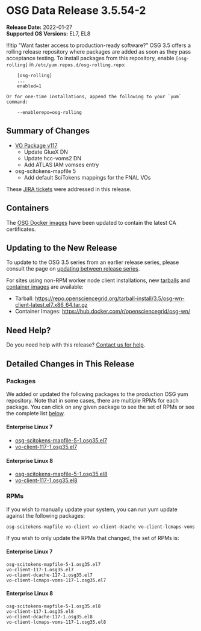OSG Data Release 3.5.54-2
=========================

**Release Date:** 2022-01-27    
**Supported OS Versions:** EL7, EL8

!!!tip "Want faster access to production-ready software?"
    OSG 3.5 offers a rolling release repository where packages are added as soon as they pass acceptance testing.
    To install packages from this repository, enable `[osg-rolling]` in `/etc/yum.repos.d/osg-rolling.repo`:

        [osg-rolling]
        ...
        enabled=1

    Or for one-time installations, append the following to your `yum` command:

        --enablerepo=osg-rolling

Summary of Changes
------------------

-   [VO Package v117](https://github.com/opensciencegrid/osg-vo-config/releases/tag/release-117)
    -   Update GlueX DN
    -   Update hcc-voms2 DN
    -   Add ATLAS IAM vomses entry
-   osg-scitokens-mapfile 5
    -   Add default SciTokens mappings for the FNAL VOs


These [JIRA tickets](https://opensciencegrid.atlassian.net/issues/?jql=project%20%3D%20SOFTWARE%20AND%20fixVersion%20%3D%203.5.54-2%20ORDER%20BY%20priority%20DESC%2C%20key%20DESC) were addressed in this release.

Containers
----------

The [OSG Docker images](https://hub.docker.com/u/opensciencegrid/) have been updated to contain the latest CA certificates.

Updating to the New Release
---------------------------

To update to the OSG 3.5 series from an earlier release series, please consult the page on
[updating between release series](../updating-to-osg-35.md).

For sites using non-RPM worker node client installations, new [tarballs](../../worker-node/install-wn-tarball.md) and
[container images](../../worker-node/using-wn-containers.md) are available:

- Tarball: <https://repo.opensciencegrid.org/tarball-install/3.5/osg-wn-client-latest.el7.x86_64.tar.gz>
- Container Images: <https://hub.docker.com/r/opensciencegrid/osg-wn/>

Need Help?
----------

Do you need help with this release? [Contact us for help](../../common/help.md).

Detailed Changes in This Release
--------------------------------

### Packages

We added or updated the following packages to the production OSG yum repository.
Note that in some cases, there are multiple RPMs for each package.
You can click on any given package to see the set of RPMs or see the complete list [below](#rpms).

#### Enterprise Linux 7

-   [osg-scitokens-mapfile-5-1.osg35.el7](https://koji.chtc.wisc.edu/koji/search?match=glob&type=build&terms=osg-scitokens-mapfile-5-1.osg35.el7)
-   [vo-client-117-1.osg35.el7](https://koji.chtc.wisc.edu/koji/search?match=glob&type=build&terms=vo-client-117-1.osg35.el7)

#### Enterprise Linux 8

-   [osg-scitokens-mapfile-5-1.osg35.el8](https://koji.chtc.wisc.edu/koji/search?match=glob&type=build&terms=osg-scitokens-mapfile-5-1.osg35.el8)
-   [vo-client-117-1.osg35.el8](https://koji.chtc.wisc.edu/koji/search?match=glob&type=build&terms=vo-client-117-1.osg35.el8)

### RPMs

If you wish to manually update your system, you can run yum update against the following packages:

    osg-scitokens-mapfile vo-client vo-client-dcache vo-client-lcmaps-voms 

If you wish to only update the RPMs that changed, the set of RPMs is:

#### Enterprise Linux 7

``` file
osg-scitokens-mapfile-5-1.osg35.el7
vo-client-117-1.osg35.el7
vo-client-dcache-117-1.osg35.el7
vo-client-lcmaps-voms-117-1.osg35.el7
```

#### Enterprise Linux 8

``` file
osg-scitokens-mapfile-5-1.osg35.el8
vo-client-117-1.osg35.el8
vo-client-dcache-117-1.osg35.el8
vo-client-lcmaps-voms-117-1.osg35.el8
```
